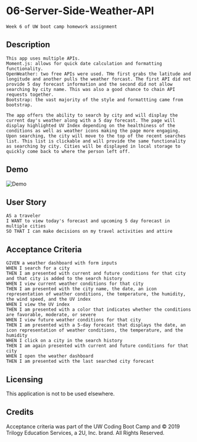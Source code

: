 # 06-Server-Side-Weather-API

```
Week 6 of UW boot camp homework assignment

```

## Description

```
This app uses multiple APIs.
Moment.js: allows for quick date calculation and formatting functionality.
OpenWeather: two free APIs were used. THe first grabs the latitude and longitude and another pulls the weather forcast. The first API did not provide 5 day forecast information and the second did not allow searching by city name. This was also a good chance to chain API requests together.
Bootstrap: the vast majority of the style and formattting came from bootstrap.

The app offers the ability to search by city and will display the current day's weather along with a 5 day forecast. The page will display highlighted UV Index depending on the healthiness of the conditions as well as weather icons making the page more engaging. Upon searching, the city will move to the top of the recent searches list. This list is clickable and will provide the same functionality as searching by city. Cities will be displayed in local storage to quickly come back to where the person left off.
```

## Demo

![Demo](./Assets/Weather-Dashboard.gif)

## User Story

```
AS a traveler
I WANT to view today's forecast and upcoming 5 day forecast in multiple cities
SO THAT I can make decisions on my travel activities and attire
```

## Acceptance Criteria

```
GIVEN a weather dashboard with form inputs
WHEN I search for a city
THEN I am presented with current and future conditions for that city and that city is added to the search history
WHEN I view current weather conditions for that city
THEN I am presented with the city name, the date, an icon representation of weather conditions, the temperature, the humidity, the wind speed, and the UV index
WHEN I view the UV index
THEN I am presented with a color that indicates whether the conditions are favorable, moderate, or severe
WHEN I view future weather conditions for that city
THEN I am presented with a 5-day forecast that displays the date, an icon representation of weather conditions, the temperature, and the humidity
WHEN I click on a city in the search history
THEN I am again presented with current and future conditions for that city
WHEN I open the weather dashboard
THEN I am presented with the last searched city forecast
```

## Licensing

This application is not to be used elsewhere.

## Credits

Acceptance criteria was part of the UW Coding Boot Camp and © 2019 Trilogy Education Services, a 2U, Inc. brand. All Rights Reserved.

